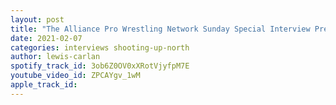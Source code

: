 ```yaml
---
layout: post
title: "The Alliance Pro Wrestling Network Sunday Special Interview Presents Jeremy Prophet"
date: 2021-02-07
categories: interviews shooting-up-north
author: lewis-carlan
spotify_track_id: 3ob6Z0OV0xXRotVjyfpM7E
youtube_video_id: ZPCAYgv_1wM
apple_track_id: 
---
```

